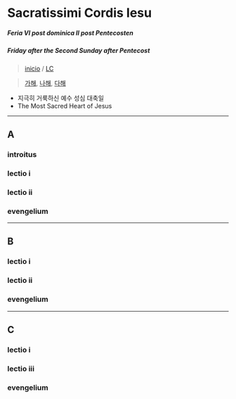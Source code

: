 # Sacratissimi Cordis Iesu
##### Feria VI post dominica II post Pentecosten
##### Friday after the Second Sunday after Pentecost

> [inicio](../README.md) / [LC](../LC.md)

> [가해](#a), [나해](#b), [다해](#c)


* 지극히 거룩하신 예수 성심 대축일
* The Most Sacred Heart of Jesus


----
## A
### introitus
### lectio i
### lectio ii
### evengelium


----
## B
### lectio i
### lectio ii
### evengelium

----
## C
### lectio i
### lectio iii
### evengelium